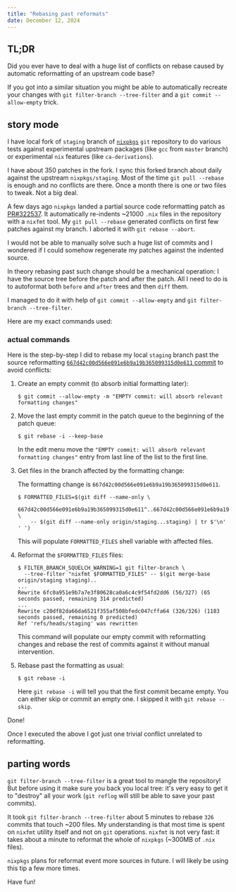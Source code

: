 ```yaml
---
title: "Rebasing past reformats"
date: December 12, 2024
---
```


## TL;DR

Did you ever have to deal with a huge list of conflicts on rebase caused
by automatic reformatting of an upstream code base?

If you got into a similar situation you might be able to automatically
recreate your changes with `git filter-branch --tree-filter` and a
`git commit --allow-empty` trick.

## story mode

I have local fork of `staging` branch of
[`nixpkgs`](https://github.com/NixOS/nixpkgs/) `git` repository to do
various tests against experimental upstream packages (like `gcc` from
`master` branch) or experimental `nix` features (like `ca-derivations`).

I have about 350 patches in the fork. I sync this forked branch about
daily against the upstream `nixpkgs/staging`. Most of the time
`git pull --rebase` is enough and no conflicts are there. Once a month
there is one or two files to tweak. Not a big deal.

A few days ago `nixpkgs` landed a partial source code reformatting
patch as [PR#322537](https://github.com/NixOS/nixpkgs/pull/322537). It
automatically re-indents ~21000 `.nix` files in the repository with a
`nixfmt` tool. My `git pull --rebase` generated conflicts on first few
patches against my branch. I aborted it with `git rebase --abort`.

I would not be able to manually solve such a huge list of commits and I
wondered if I could somehow regenerate my patches against the indented
source.

In theory rebasing past such change should be a mechanical operation: I
have the source tree before the patch and after the patch. All I need to
do is to autoformat both `before` and `after` trees and then `diff`
them.

I managed to do it with help of `git commit --allow-empty` and
`git filter-branch --tree-filter`.

Here are my exact commands used:

### actual commands

Here is the step-by-step I did to rebase my local `staging` branch past
the source reformatting
[`667d42c00d566e091e6b9a19b365099315d0e611` commit](https://github.com/NixOS/nixpkgs/commit/667d42c00d566e091e6b9a19b365099315d0e611)
to avoid conflicts:

1. Create an empty commit (to absorb initial formatting later):

   ```
   $ git commit --allow-empty -m "EMPTY commit: will absorb relevant formatting changes"
   ```

2. Move the last empty commit in the patch queue to the beginning of
   the patch queue:

   ```
   $ git rebase -i --keep-base
   ```

   In the edit menu move the
   `"EMPTY commit: will absorb relevant formatting changes"` entry from
   last line of the list to the first line.

3. Get files in the branch affected by the formatting change:

   The formatting change is `667d42c00d566e091e6b9a19b365099315d0e611`.

   ```
   $ FORMATTED_FILES=$(git diff --name-only \
       667d42c00d566e091e6b9a19b365099315d0e611^..667d42c00d566e091e6b9a19b365099315d0e611 \
       -- $(git diff --name-only origin/staging...staging) | tr $'\n' ' ')
   ```

   This will populate `FORMATTED_FILES` shell variable with affected
   files.

4. Reformat the `$FORMATTED_FILES` files:

   ```
   $ FILTER_BRANCH_SQUELCH_WARNING=1 git filter-branch \
     --tree-filter "nixfmt $FORMATTED_FILES" -- $(git merge-base origin/staging staging)..
   ...
   Rewrite 6fc0a951e9b7a7e3f80628ca0a6c4c9f54fd2dd6 (56/327) (65 seconds passed, remaining 314 predicted)
   ...
   Rewrite c20df82da66da6521f355af508bfedc047cffa64 (326/326) (1183 seconds passed, remaining 0 predicted)
   Ref 'refs/heads/staging' was rewritten
   ```

   This command will populate our empty commit with reformatting changes
   and rebase the rest of commits against it without manual intervention.

5. Rebase past the formatting as usual:

   ```
   $ git rebase -i
   ```

   Here `git rebase -i` will tell you that the first commit became empty.
   You can either skip or commit an empty one. I skipped it with
   `git rebase --skip`.

Done!

Once I executed the above I got just one trivial conflict unrelated to
reformatting.

## parting words

`git filter-branch --tree-filter` is a great tool to mangle the
repository! But before using it make sure you back you local tree: it's
very easy to get it to "destroy" all your work (`git reflog` will still
be able to save your past commits).

It took `git filter-branch --tree-filter` about 5 minutes to rebase
`326` commits that touch ~200 files. My understanding is that most time
is spent on `nixfmt` utility itself and not on `git` operations.
`nixfmt` is not very fast: it takes about a minute to reformat the whole
of `nixpkgs` (~300MB of `.nix` files).

`nixpkgs` plans for reformat event more sources in future. I will likely
be using this tip a few more times.

Have fun!
